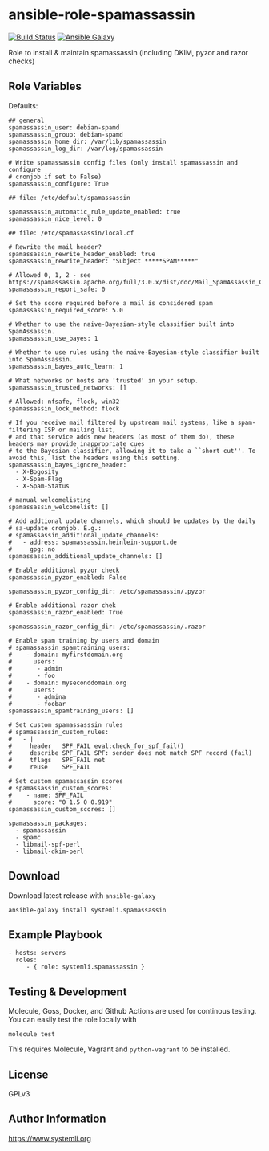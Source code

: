 # ansible-role-spamassassin

[![Build Status](https://github.com/systemli/ansible-role-spamassassin/workflows/Integration/badge.svg?branch=main)](https://github.com/systemli/ansible-role-spamassassin/actions?query=workflow%3AIntegration)
[![Ansible Galaxy](http://img.shields.io/badge/ansible--galaxy-spamassassin-blue.svg)](https://galaxy.ansible.com/systemli/spamassassin/)

Role to install & maintain spamassassin (including DKIM, pyzor and razor checks)

## Role Variables

Defaults:

    ## general
    spamassassin_user: debian-spamd
    spamassassin_group: debian-spamd
    spamassassin_home_dir: /var/lib/spamassassin
    spamassassin_log_dir: /var/log/spamassassin

    # Write spamassassin config files (only install spamassassin and configure
    # cronjob if set to False)
    spamassassin_configure: True

    ## file: /etc/default/spamassassin

    spamassassin_automatic_rule_update_enabled: true
    spamassassin_nice_level: 0

    ## file: /etc/spamassassin/local.cf

    # Rewrite the mail header?
    spamassassin_rewrite_header_enabled: true
    spamassassin_rewrite_header: "Subject *****SPAM*****"

    # Allowed 0, 1, 2 - see https://spamassassin.apache.org/full/3.0.x/dist/doc/Mail_SpamAssassin_Conf.html
    spamassassin_report_safe: 0

    # Set the score required before a mail is considered spam
    spamassassin_required_score: 5.0

    # Whether to use the naive-Bayesian-style classifier built into SpamAssassin.
    spamassassin_use_bayes: 1

    # Whether to use rules using the naive-Bayesian-style classifier built into SpamAssassin.
    spamassassin_bayes_auto_learn: 1

    # What networks or hosts are 'trusted' in your setup.
    spamassassin_trusted_networks: []

    # Allowed: nfsafe, flock, win32
    spamassassin_lock_method: flock

    # If you receive mail filtered by upstream mail systems, like a spam-filtering ISP or mailing list,
    # and that service adds new headers (as most of them do), these headers may provide inappropriate cues
    # to the Bayesian classifier, allowing it to take a ``short cut''. To avoid this, list the headers using this setting.
    spamassassin_bayes_ignore_header:
      - X-Bogosity
      - X-Spam-Flag
      - X-Spam-Status

    # manual welcomelisting
    spamassassin_welcomelist: []

    # Add addtional update channels, which should be updates by the daily
    # sa-update cronjob. E.g.:
    # spamassassin_additional_update_channels:
    #   - address: spamassassin.heinlein-support.de
    #     gpg: no
    spamassassin_additional_update_channels: []

    # Enable additional pyzor check
    spamassassin_pyzor_enabled: False

    spamassassin_pyzor_config_dir: /etc/spamassassin/.pyzor

    # Enable additional razor chek
    spamassassin_razor_enabled: True

    spamassassin_razor_config_dir: /etc/spamassassin/.razor

    # Enable spam training by users and domain
    # spamassassin_spamtraining_users:
    #    - domain: myfirstdomain.org
    #      users:
    #       - admin
    #       - foo
    #    - domain: myseconddomain.org
    #      users:
    #       - admina
    #       - foobar
    spamassassin_spamtraining_users: []

    # Set custom spamassasssin rules
    # spamassassin_custom_rules:
    #   - |
    #     header   SPF_FAIL	eval:check_for_spf_fail()
    #     describe SPF_FAIL	SPF: sender does not match SPF record (fail)
    #     tflags   SPF_FAIL	net
    #     reuse    SPF_FAIL

    # Set custom spamassassin scores
    # spamassassin_custom_scores:
    #    - name: SPF_FAIL
    #      score: "0 1.5 0 0.919"
    spamassassin_custom_scores: []

    spamassassin_packages:
      - spamassassin
      - spamc
      - libmail-spf-perl
      - libmail-dkim-perl



## Download


Download latest release with `ansible-galaxy`

	ansible-galaxy install systemli.spamassassin

## Example Playbook


    - hosts: servers
      roles:
         - { role: systemli.spamassassin }

## Testing & Development

Molecule, Goss, Docker, and Github Actions are used for continous testing.
You can easily test the role locally with

    molecule test

This requires Molecule, Vagrant and `python-vagrant` to be installed.

## License

GPLv3

## Author Information

https://www.systemli.org
